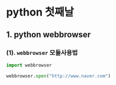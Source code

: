 # python 첫째날

## 1. python webbrowser

### (1). `webbrowser` 모듈사용법

```python
import webbrowser

webbrowser.open("http://www.naver.com")
```

